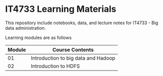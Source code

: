 # IT4733 Learning Materials

This repository include notebooks, data, and lecture notes for IT4733 - Big data administration.

Learning modules are as follows

|Module | Course Contents |
|---|---|
|01 | Introduction to big data and Hadoop |
|02 | Introduction to HDFS	|
